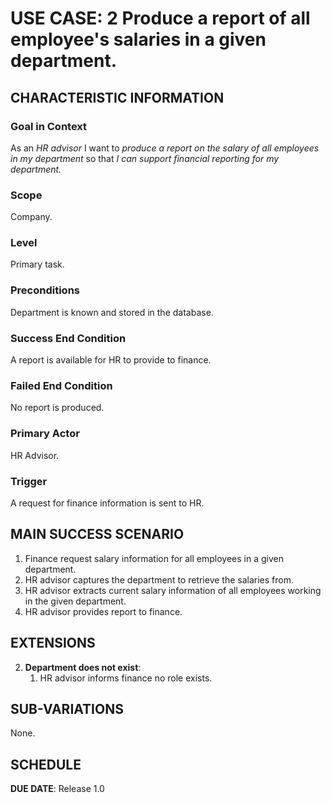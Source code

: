 # USE CASE: 2 Produce a report of all employee's salaries in a given department.

## CHARACTERISTIC INFORMATION

### Goal in Context

As an *HR advisor* I want to *produce a report on the salary of all employees in my department* so that *I can support financial reporting for my department.*

### Scope

Company.

### Level

Primary task.

### Preconditions

Department is known and stored in the database.

### Success End Condition

A report is available for HR to provide to finance.

### Failed End Condition

No report is produced.

### Primary Actor

HR Advisor.

### Trigger

A request for finance information is sent to HR.

## MAIN SUCCESS SCENARIO

1. Finance request salary information for all employees in a given department.
2. HR advisor captures the department to retrieve the salaries from.
3. HR advisor extracts current salary information of all employees working in the given department.
4. HR advisor provides report to finance.

## EXTENSIONS

2. **Department does not exist**:
    1. HR advisor informs finance no role exists.

## SUB-VARIATIONS

None.

## SCHEDULE

**DUE DATE**: Release 1.0
